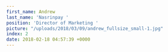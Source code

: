 ```yaml
---
first_name: Andrew
last_name: 'Nasrinpay '
position: 'Director of Marketing '
picture: "/uploads/2018/03/09/andrew_fullsize_small-1.jpg"
index: 2
date: 2018-02-18 04:57:39 +0000
---
```

